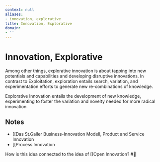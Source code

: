 ```yaml
---
context: null
aliases:
- innovation, explorative
title: Innovation, Explorative
domain:
- ''
---
```


# Innovation, Explorative

Among other things, explorative innovation is about tapping into new potentials and capabilities and developing disruptive innovations. In contrast to Exploitation, exploration entails search, variation, and experimentation efforts to generate new re-combinations of knowledge.

Explorative Innovation entails the development of new knowledge, experimenting to foster the variation and novelty needed for more radical innovation.

## Notes

- [[Das St.Galler Business-Innovation Modell, Product and Service Innovation
- [[Process Innovation

How is this idea connected to the idea of [[Open Innovation? #🎱
